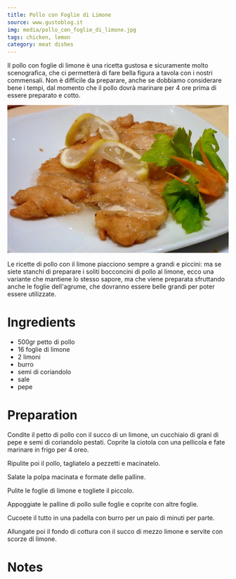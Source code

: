 ```yaml
---
title: Pollo con Foglie di Limone
source: www.gustoblog.it
img: media/pollo_con_foglie_di_limone.jpg
tags: chicken, lemon
category: meat dishes
---
```


Il pollo con foglie di limone è una ricetta gustosa e sicuramente molto scenografica, che ci permetterà di fare bella figura a tavola con i nostri commensali. Non è difficile da preparare, anche se dobbiamo considerare bene i tempi, dal momento che il pollo dovrà marinare per 4 ore prima di essere preparato e cotto.

![Pollo con Foglie di Limone](media/pollo_con_foglie_di_limone.jpg)

Le ricette di pollo con il limone piacciono sempre a grandi e piccini: ma se siete stanchi di preparare i soliti bocconcini di pollo al limone, ecco una variante che mantiene lo stesso sapore, ma che viene preparata sfruttando anche le foglie dell'agrume, che dovranno essere belle grandi per poter essere utilizzate.

Ingredients
===========

* 500gr petto di pollo
* 16 foglie di limone
* 2 limoni
* burro
* semi di coriandolo
* sale
* pepe

Preparation
===========

Condite il petto di pollo con il succo di un limone, un cucchiaio di grani di pepe e semi di coriandolo pestati. Coprite la ciotola con una pellicola e fate marinare in frigo per 4 oreo.

Ripulite poi il pollo, tagliatelo a pezzetti e macinatelo.

Salate la polpa macinata e formate delle palline.

Pulite le foglie di limone e togliete il piccolo.

Appoggiate le palline di pollo sulle foglie e coprite con altre foglie.

Cucoete il tutto in una padella con burro per un paio di minuti per parte.

Allungate poi il fondo di cottura con il succo di mezzo limone e servite con scorze di limone.

Notes
=====
